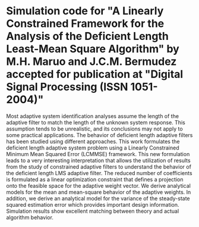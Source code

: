 # Simulation code for "A Linearly Constrained Framework for the Analysis of the Deficient Length Least-Mean Square Algorithm" by M.H. Maruo and J.C.M. Bermudez accepted for publication at "Digital Signal Processing (ISSN 1051-2004)"

Most adaptive system identification analyses  assume the length of the adaptive filter to match the length of the unknown system response. This assumption tends to be unrealistic, and its conclusions may not apply to some practical applications. The behavior of deficient length adaptive filters has been studied using different approaches. This work formulates the deficient length adaptive system problem using a  Linearly Constrained Minimum Mean Squared Error (LCMMSE) framework. This new formulation leads to a very interesting interpretation that allows the utilization of results from the study of constrained adaptive filters to understand the behavior of the deficient length LMS adaptive filter.  The reduced number of coefficients is formulated as a linear optimization constraint that defines a projection onto the feasible space for the adaptive weight vector. We derive analytical models for the mean and mean-square behavior of the adaptive weights. In addition, we derive an analytical model for the variance of the steady-state squared estimation error which provides important design information.  Simulation results show excellent matching between theory and actual algorithm behavior. 

